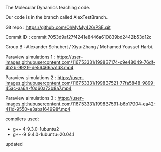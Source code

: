 The Molecular Dynamics teaching code.

Our code is in the branch called AlexTestBranch.

Git repo : https://github.com/OhMyMy426/PSE.git

Commit ID : commit 7053d9af27f4241e8446a610839bd2442b53d12c

Group B : Alexander Schubert / Xiyu Zhang / Mohamed Youssef Harbi.

Paraview simulations 1 : https://user-images.githubusercontent.com/116753331/199837174-c9e48049-76df-4b2b-9929-de56466aa1d8.mp4

Paraview simulations 2 : https://user-images.githubusercontent.com/116753331/199837521-77fa5848-9899-45ac-aa6a-f0d60a73b8a7.mp4

Paraview simulations 3 : https://user-images.githubusercontent.com/116753331/199837591-b6b17904-ea42-411d-9550-e3aba164998f.mp4

compilers used: 
- g++         4:9.3.0-1ubuntu2
- g++-9       9.4.0-1ubuntu~20.04.1

updated
